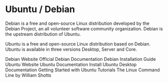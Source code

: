 # Ubuntu / Debian

Debian is a free and open-source Linux distribution developed by the Debian Project, an all volunteer software community organization. Debian is the upstream distribution of Ubuntu.

Ubuntu is a free and open-source Linux distribution based on Debian. Ubuntu is available in three versions Desktop, Server and Core.

<BadgeLink badgeText='Official Website' colorScheme='blue' href='https://www.debian.org/'>Debian Website</BadgeLink>
<BadgeLink badgeText='Official Documentation' colorScheme='blue' href='https://www.debian.org/doc/'>Official Debian Documentation</BadgeLink>
<BadgeLink badgeText='Read' colorScheme='yellow' href='https://www.debian.org/releases/stable/installmanual'>Debian Installation Guide</BadgeLink>
<BadgeLink badgeText='Official Website' colorScheme='blue' href='https://ubuntu.com/'>Ubuntu Website</BadgeLink>
<BadgeLink badgeText='Official Documentation' colorScheme='blue' href='https://help.ubuntu.com/'>Ubuntu Documentation</BadgeLink>
<BadgeLink badgeText='Install Documentation' colorScheme='blue' href='https://ubuntu.com/tutorials/install-ubuntu-desktop#1-overview'>Install Ubuntu Desktop Documentation</BadgeLink>
<BadgeLink badgeText='Tutorials' colorScheme='yellow' href='https://itsfoss.com/getting-started-with-ubuntu/'>Getting Started with Ubuntu Tutorials</BadgeLink>
<BadgeLink badgeText='Tutorials' colorScheme='yellow' href='https://linuxcommand.org/tlcl.php'>The Linux Command Line by William Shotts</BadgeLink>
